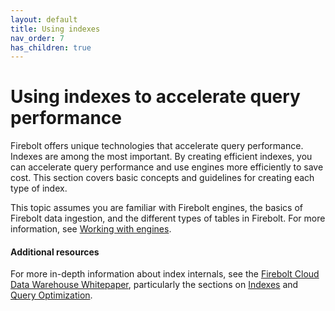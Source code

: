 ```yaml
---
layout: default
title: Using indexes
nav_order: 7
has_children: true
---
```


# Using indexes to accelerate query performance

Firebolt offers unique technologies that accelerate query performance. Indexes are among the most important. By creating efficient indexes, you can accelerate query performance and use engines more efficiently to save cost. This section covers basic concepts and guidelines for creating each type of index.

This topic assumes you are familiar with Firebolt engines, the basics of Firebolt data ingestion, and the different types of tables in Firebolt. For more information, see [Working with engines](../working-with-engines/working-with-engines.md).

#### Additional resources

For more in-depth information about index internals, see the [Firebolt Cloud Data Warehouse Whitepaper](https://www.firebolt.io/resources/firebolt-cloud-data-warehouse-whitepaper), particularly the sections on [Indexes](https://www.firebolt.io/resources/firebolt-cloud-data-warehouse-whitepaper#Indexes) and [Query Optimization](https://www.firebolt.io/resources/firebolt-cloud-data-warehouse-whitepaper#Query-optimization).
